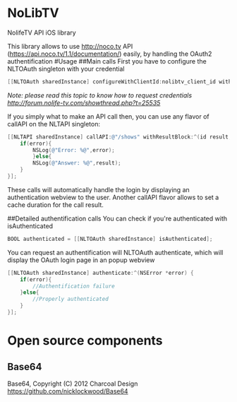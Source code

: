 NoLibTV
=======

NolifeTV API iOS library

This library allows to use http://noco.tv API (https://api.noco.tv/1.1/documentation/) easily, by handling the OAuth2 authentification
#Usage
##Main calls
First you have to configure the NLTOAuth singleton with your credential
```objective-c
[[NLTOAuth sharedInstance] configureWithClientId:nolibtv_client_id withClientSecret:nolibtv_client_secret withRedirectUri:nolibtv_redirect_uri];
```
*Note: please read this topic to know how to request credentials http://forum.nolife-tv.com/showthread.php?t=25535*

If you simply what to make an API call then, you can use any flavor of callAPI on the NLTAPI singleton:

```objective-c
[[NLTAPI sharedInstance] callAPI:@"/shows" withResultBlock:^(id result, NSError *error) {
	if(error){
		NSLog(@"Error: %@",error);
        }else{
		NSLog(@"Answer: %@",result);
	}
}];
```
These calls will automatically handle the login by displaying an authentication webview to the user.
Another callAPI flavor allows to set a cache duration for the call result.

##Detailed authentification calls
You can check if you're authenticated with isAuthenticated 
```objective-c
BOOL authenticated = [[NLTOAuth sharedInstance] isAuthenticated];
```

You can request an authentification will NLTOAuth authenticate, which will display the OAuth login page in an popup webview

```objective-c
[[NLTOAuth sharedInstance] authenticate:^(NSError *error) {
	if(error){
		//Authentification failure
	}else{
		//Properly authenticated
	}
}];
```

# Open source components

## Base64
Base64, Copyright (C) 2012 Charcoal Design
https://github.com/nicklockwood/Base64


